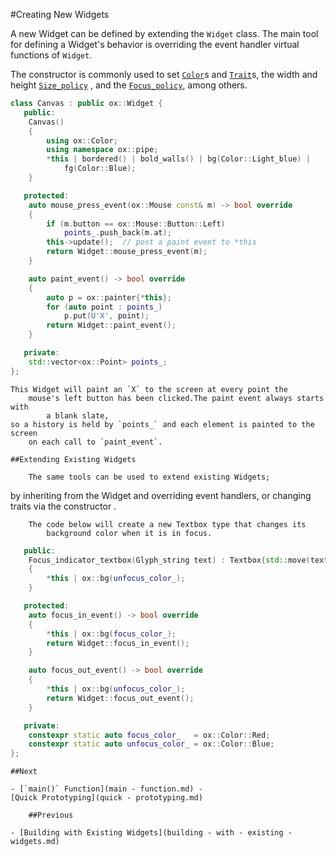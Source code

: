 #Creating New Widgets

A new Widget can be defined by extending the `Widget` class. The main tool for
defining a Widget's behavior is overriding the event handler virtual functions
of `Widget`.

The constructor is commonly used to set [`Color`](colors.md)s and
[`Trait`](traits.md)s, the width and height [`Size_policy`](size-policy.md) ,
and the [`Focus_policy`](focus-policy.md), among others.

```cpp
class Canvas : public ox::Widget {
   public:
    Canvas()
    {
        using ox::Color;
        using namespace ox::pipe;
        *this | bordered() | bold_walls() | bg(Color::Light_blue) |
            fg(Color::Blue);
    }

   protected:
    auto mouse_press_event(ox::Mouse const& m) -> bool override
    {
        if (m.button == ox::Mouse::Button::Left)
            points_.push_back(m.at);
        this->update();  // post a paint event to *this
        return Widget::mouse_press_event(m);
    }

    auto paint_event() -> bool override
    {
        auto p = ox::painter{*this};
        for (auto point : points_)
            p.put(U'X', point);
        return Widget::paint_event();
    }

   private:
    std::vector<ox::Point> points_;
};
```

    This Widget will paint an `X` to the screen at every point the
        mouse's left button has been clicked.The paint event always starts with
            a blank slate,
    so a history is held by `points_` and each element is painted to the screen
        on each call to `paint_event`.

    ##Extending Existing Widgets

        The same tools can be used to extend existing Widgets;
by inheriting from the Widget and overriding event handlers,
    or changing traits via the constructor
            .

        The code below will create a new Textbox type that changes its
            background color when it is in focus.

```cpp class Focus_indicator_textbox : public ox::Textbox {
   public:
    Focus_indicator_textbox(Glyph_string text) : Textbox{std::move(text)}
    {
        *this | ox::bg(unfocus_color_);
    }

   protected:
    auto focus_in_event() -> bool override
    {
        *this | ox::bg(focus_color_);
        return Widget::focus_in_event();
    }

    auto focus_out_event() -> bool override
    {
        *this | ox::bg(unfocus_color_);
        return Widget::focus_out_event();
    }

   private:
    constexpr static auto focus_color_   = ox::Color::Red;
    constexpr static auto unfocus_color_ = ox::Color::Blue;
};
```

    ##Next

    - [`main()` Function](main - function.md) -
    [Quick Prototyping](quick - prototyping.md)

        ##Previous

    - [Building with Existing Widgets](building - with - existing - widgets.md)
